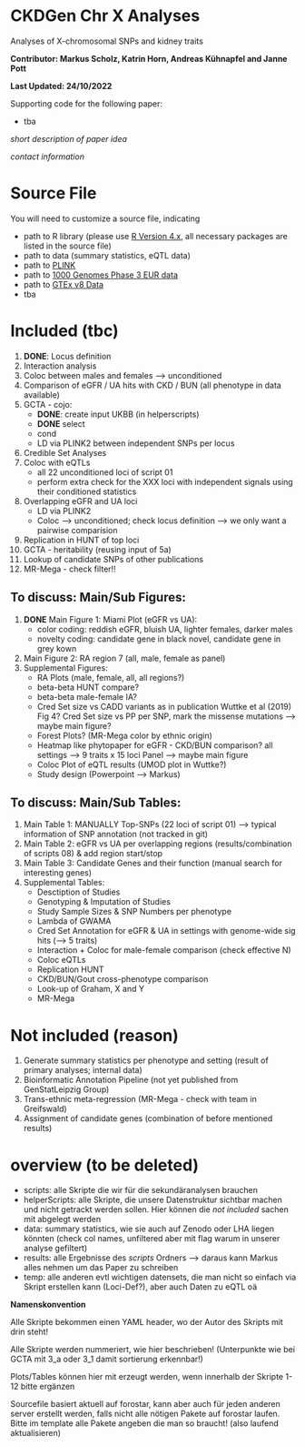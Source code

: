 # CKDGen Chr X Analyses

Analyses of X-chromosomal SNPs and kidney traits

**Contributor: Markus Scholz, Katrin Horn, Andreas Kühnapfel and Janne Pott**

**Last Updated: 24/10/2022**

Supporting code for the following paper:

* tba

*short description of paper idea*

*contact information*

# Source File

You will need to customize a source file, indicating

* path to R library (please use [R Version 4.x](https://cran.r-project.org/), all necessary packages are listed in the source file)
* path to data (summary statistics, eQTL data)
* path to [PLINK](https://www.cog-genomics.org/plink/2.0/)
* path to [1000 Genomes Phase 3 EUR data](https://www.internationalgenome.org/data-portal/data-collection/phase-3)
* path to [GTEx v8 Data](https://gtexportal.org/home/protectedDataAccess)
* tba

# Included (tbc)

1) **DONE**: Locus definition 
2) Interaction analysis 
3) Coloc between males and females --> unconditioned 
4) Comparison of eGFR / UA hits with CKD / BUN (all phenotype in data available)
5) GCTA - cojo:
    * **DONE**: create input UKBB (in helperscripts)
    * **DONE** select
    * cond
    * LD via PLINK2 between independent SNPs per locus
6) Credible Set Analyses
7) Coloc with eQTLs
    * all 22 unconditioned loci of script 01
    * perform  extra check for the XXX loci with independent signals using their conditioned statistics
8) Overlapping eGFR and UA loci
    * LD via PLINK2
    * Coloc --> unconditioned; check locus definition --> we only want a pairwise comparision
9) Replication in HUNT of top loci
10) GCTA - heritability (reusing input of 5a)
11) Lookup of candidate SNPs of other publications
12) MR-Mega - check filter!!

## To discuss: Main/Sub Figures:

1) **DONE** Main Figure 1: Miami Plot (eGFR vs UA):
      * color coding: reddish eGFR, bluish UA, lighter females, darker males
      * novelty coding: candidate gene in black novel, candidate gene in grey kown
2) Main Figure 2: RA region 7 (all, male, female as panel)
3) Supplemental Figures:
      * RA Plots (male, female, all, all regions?)
      * beta-beta HUNT compare?
      * beta-beta male-female IA?
      * Cred Set size vs CADD variants as in publication Wuttke et al (2019) Fig 4? Cred Set size vs PP per SNP, mark the missense mutations --> maybe main figure?
      * Forest Plots? (MR-Mega color by ethnic origin)
      * Heatmap like phytopaper for eGFR - CKD/BUN comparison? all settings --> 9 traits x 15 loci Panel --> maybe main figure
      * Coloc Plot of eQTL results (UMOD plot in Wuttke?) 
      * Study design (Powerpoint --> Markus)

## To discuss: Main/Sub Tables:

1) Main Table 1: MANUALLY Top-SNPs (22 loci of script 01) --> typical information of SNP annotation (not tracked in git)
2) Main Table 2: eGFR vs UA per overlapping regions (results/combination of scripts 08) & add region start/stop
3) Main Table 3: Candidate Genes and their function (manual search for interesting genes)
4) Supplemental Tables:
      * Desctiption of Studies
      * Genotyping & Imputation of Studies
      * Study Sample Sizes & SNP Numbers per phenotype
      * Lambda of GWAMA
      * Cred Set Annotation for eGFR & UA in settings with genome-wide sig hits (--> 5 traits)
      * Interaction + Coloc for male-female comparison (check effective N)
      * Coloc eQTLs
      * Replication HUNT
      * CKD/BUN/Gout cross-phenotype comparison
      * Look-up of Graham, X and Y
      * MR-Mega


# Not included (reason)

1) Generate summary statistics per phenotype and setting (result of primary analyses; internal data)
2) Bioinformatic Annotation Pipeline (not yet published from GenStatLeipzig Group) 
3) Trans-ethnic meta-regression (MR-Mega - check with team in Greifswald)
4) Assignment of candidate genes (combination of before mentioned results)

# overview (to be deleted)

* scripts: alle Skripte die wir für die sekundäranalysen brauchen
* helperScripts: alle Skripte, die unsere Datenstruktur sichtbar machen und nicht getrackt werden sollen. Hier können die *not included* sachen mit abgelegt werden
* data: summary statistics, wie sie auch auf Zenodo oder LHA liegen könnten (check col names, unfiltered aber mit flag warum in unserer analyse gefiltert)
* results: alle Ergebnisse des *scripts* Ordners --> daraus kann Markus alles nehmen um das Paper zu schreiben
* temp: alle anderen evtl wichtigen datensets, die man nicht so einfach via Skript erstellen kann (Loci-Def?), aber auch Daten zu eQTL oä

**Namenskonvention**

Alle Skripte bekommen einen YAML header, wo der Autor des Skripts mit drin steht!

Alle Skripte werden nummeriert, wie hier beschrieben! (Unterpunkte wie bei GCTA mit 3_a oder 3_1 damit sortierung erkennbar!)

Plots/Tables können hier mit erzeugt werden, wenn innerhalb der Skripte 1-12 bitte ergänzen

Sourcefile basiert aktuell auf forostar, kann aber auch für jeden anderen server erstellt werden, falls nicht alle nötigen Pakete auf forostar laufen. Bitte im template alle Pakete angeben die man so braucht! (also laufend aktualisieren)

